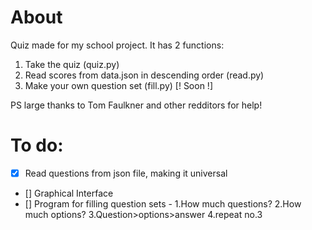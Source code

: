 # About
Quiz made for my school project. It has 2 functions:
1. Take the quiz (quiz.py)
2. Read scores from data.json in descending order (read.py)
3. Make your own question set (fill.py) [! Soon !]

PS large thanks to Tom Faulkner and other redditors for help!

# To do:
- [x] Read questions from json file, making it universal
- [] Graphical Interface
- [] Program for filling question sets - 1.How much questions? 2.How much options? 3.Question>options>answer 4.repeat no.3